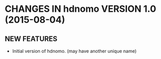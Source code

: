 # CHANGES IN hdnomo VERSION 1.0 (2015-08-04)

## NEW FEATURES

* Initial version of hdnomo. (may have another unique name)
